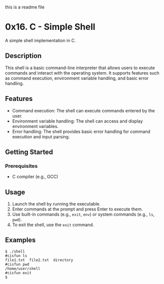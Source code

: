 this is a readme file
# 0x16. C - Simple Shell


A simple shell implementation in C.

## Description

This shell is a basic command-line interpreter that allows users to execute commands and interact with the operating system. It supports features such as command execution, environment variable handling, and basic error handling.

## Features

- Command execution: The shell can execute commands entered by the user.
- Environment variable handling: The shell can access and display environment variables.
- Error handling: The shell provides basic error handling for command execution and input parsing.

## Getting Started

### Prerequisites

- C compiler (e.g., GCC)


## Usage

1. Launch the shell by running the executable.
2. Enter commands at the prompt and press Enter to execute them.
3. Use built-in commands (e.g., `exit`, `env`) or system commands (e.g., `ls`, `pwd`).
4. To exit the shell, use the `exit` command.

## Examples

```
$ ./shell
#cisfun ls
file1.txt  file2.txt  directory
#cisfun pwd
/home/user/shell
#cisfun exit
$
```
